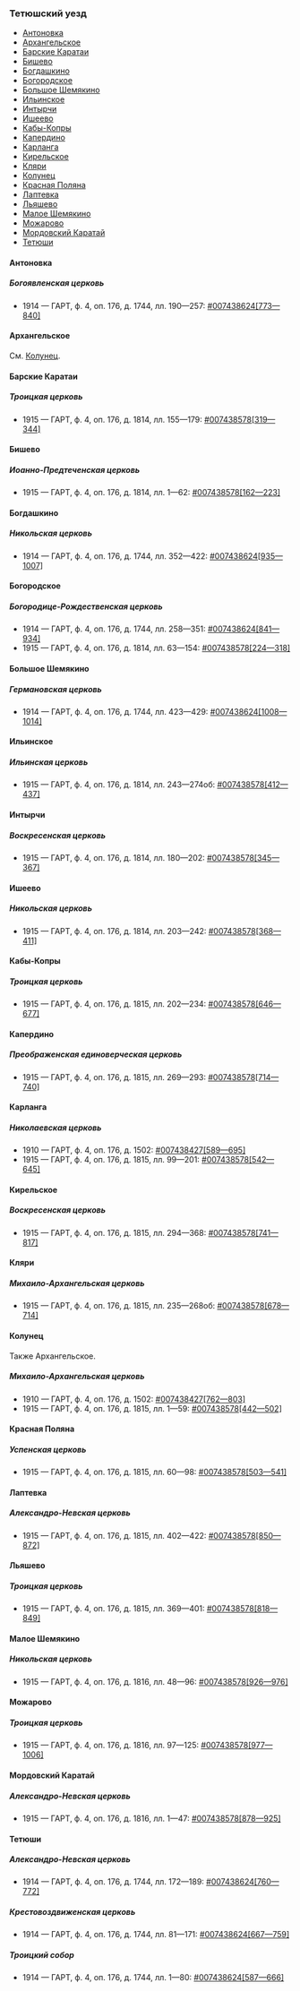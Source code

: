 ### Тетюшский уезд

- [Антоновка](#Антоновка)
- [Архангельское](#Архангельское)
- [Барские Каратаи](#Барские-Каратаи)
- [Бишево](#Бишево)
- [Богдашкино](#Богдашкино)
- [Богородское](#Богородское)
- [Большое Шемякино](#Большое-Шемякино)
- [Ильинское](#Ильинское)
- [Интырчи](#Интырчи)
- [Ишеево](#Ишеево)
- [Кабы-Копры](#Кабы-Копры)
- [Капердино](#Капердино)
- [Карланга](#Карланга)
- [Кирельское](#Кирельское)
- [Кляри](#Кляри)
- [Колунец](#Колунец)
- [Красная Поляна](#Красная-Поляна)
- [Лаптевка](#Лаптевка)
- [Льяшево](#Льяшево)
- [Малое Шемякино](#Малое-Шемякино)
- [Можарово](#Можарово)
- [Мордовский Каратай](#Мордовский-Каратай)
- [Тетюши](#Тетюши)

#### Антоновка

##### Богоявленская церковь

- 1914 — ГАРТ, ф. 4, оп. 176, д. 1744, лл. 190—257: [#007438624[773—840]](https://www.familysearch.org/search/film/007438624?i=772)

#### Архангельское

См. [Колунец](#Колунец).

#### Барские Каратаи

##### Троицкая церковь

- 1915 — ГАРТ, ф. 4, оп. 176, д. 1814, лл. 155—179: [#007438578[319—344]](https://www.familysearch.org/search/film/007438578?i=318)

#### Бишево

##### Иоанно-Предтеченская церковь

- 1915 — ГАРТ, ф. 4, оп. 176, д. 1814, лл. 1—62: [#007438578[162—223]](https://www.familysearch.org/search/film/007438578?i=161)

#### Богдашкино

##### Никольская церковь

- 1914 — ГАРТ, ф. 4, оп. 176, д. 1744, лл. 352—422: [#007438624[935—1007]](https://www.familysearch.org/search/film/007438624?i=934)

#### Богородское

##### Богородице-Рождественская церковь

- 1914 — ГАРТ, ф. 4, оп. 176, д. 1744, лл. 258—351: [#007438624[841—934]](https://www.familysearch.org/search/film/007438624?i=840)
- 1915 — ГАРТ, ф. 4, оп. 176, д. 1814, лл. 63—154: [#007438578[224—318]](https://www.familysearch.org/search/film/007438578?i=223)

#### Большое Шемякино

##### Германовская церковь

- 1914 — ГАРТ, ф. 4, оп. 176, д. 1744, лл. 423—429: [#007438624[1008—1014]](https://www.familysearch.org/search/film/007438624?i=1007)

#### Ильинское

##### Ильинская церковь

- 1915 — ГАРТ, ф. 4, оп. 176, д. 1814, лл. 243—274об: [#007438578[412—437]](https://www.familysearch.org/search/film/007438578?i=411)

#### Интырчи

##### Воскресенская церковь

- 1915 — ГАРТ, ф. 4, оп. 176, д. 1814, лл. 180—202: [#007438578[345—367]](https://www.familysearch.org/search/film/007438578?i=344)

#### Ишеево

##### Никольская церковь

- 1915 — ГАРТ, ф. 4, оп. 176, д. 1814, лл. 203—242: [#007438578[368—411]](https://www.familysearch.org/search/film/007438578?i=367)

#### Кабы-Копры

##### Троицкая церковь

- 1915 — ГАРТ, ф. 4, оп. 176, д. 1815, лл. 202—234: [#007438578[646—677]](https://www.familysearch.org/search/film/007438578?i=645)

#### Капердино

##### Преображенская единоверческая церковь

- 1915 — ГАРТ, ф. 4, оп. 176, д. 1815, лл. 269—293: [#007438578[714—740]](https://www.familysearch.org/search/film/007438578?i=713)

#### Карланга

##### Николаевская церковь

- 1910 — ГАРТ, ф. 4, оп. 176, д. 1502: [#007438427[589—695]](https://www.familysearch.org/search/film/007438427?i=588)
- 1915 — ГАРТ, ф. 4, оп. 176, д. 1815, лл. 99—201: [#007438578[542—645]](https://www.familysearch.org/search/film/007438578?i=541)

#### Кирельское

##### Воскресенская церковь

- 1915 — ГАРТ, ф. 4, оп. 176, д. 1815, лл. 294—368: [#007438578[741—817]](https://www.familysearch.org/search/film/007438578?i=740)

#### Кляри

##### Михаило-Архангельская церковь

- 1915 — ГАРТ, ф. 4, оп. 176, д. 1815, лл. 235—268об: [#007438578[678—714]](https://www.familysearch.org/search/film/007438578?i=677)

#### Колунец

Также Архангельское.

##### Михаило-Архангельская церковь

- 1910 — ГАРТ, ф. 4, оп. 176, д. 1502: [#007438427[762—803]](https://www.familysearch.org/search/film/007438427?i=761)
- 1915 — ГАРТ, ф. 4, оп. 176, д. 1815, лл. 1—59: [#007438578[442—502]](https://www.familysearch.org/search/film/007438578?i=441)

#### Красная Поляна

##### Успенская церковь

- 1915 — ГАРТ, ф. 4, оп. 176, д. 1815, лл. 60—98: [#007438578[503—541]](https://www.familysearch.org/search/film/007438578?i=502)

#### Лаптевка

##### Александро-Невская церковь

- 1915 — ГАРТ, ф. 4, оп. 176, д. 1815, лл. 402—422: [#007438578[850—872]](https://www.familysearch.org/search/film/007438578?i=849)

#### Льяшево

##### Троицкая церковь

- 1915 — ГАРТ, ф. 4, оп. 176, д. 1815, лл. 369—401: [#007438578[818—849]](https://www.familysearch.org/search/film/007438578?i=817)

#### Малое Шемякино

##### Никольская церковь

- 1915 — ГАРТ, ф. 4, оп. 176, д. 1816, лл. 48—96: [#007438578[926—976]](https://www.familysearch.org/search/film/007438578?i=925)

#### Можарово

##### Троицкая церковь

- 1915 — ГАРТ, ф. 4, оп. 176, д. 1816, лл. 97—125: [#007438578[977—1006]](https://www.familysearch.org/search/film/007438578?i=976)

#### Мордовский Каратай

##### Александро-Невская церковь

- 1915 — ГАРТ, ф. 4, оп. 176, д. 1816, лл. 1—47: [#007438578[878—925]](https://www.familysearch.org/search/film/007438578?i=877)

#### Тетюши

##### Александро-Невская церковь

- 1914 — ГАРТ, ф. 4, оп. 176, д. 1744, лл. 172—189: [#007438624[760—772]](https://www.familysearch.org/search/film/007438624?i=759)

##### Крестовоздвиженская церковь

- 1914 — ГАРТ, ф. 4, оп. 176, д. 1744, лл. 81—171: [#007438624[667—759]](https://www.familysearch.org/search/film/007438624?i=666)

##### Троицкий собор

- 1914 — ГАРТ, ф. 4, оп. 176, д. 1744, лл. 1—80: [#007438624[587—666]](https://www.familysearch.org/search/film/007438624?i=586)

